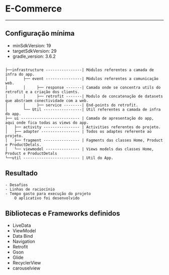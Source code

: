 # E-Commerce

---

## Configuração mínima
+ minSdkVersion: 19
+ targetSdkVersion: 29
+ gradle_version: 3.6.2


```

├──infrastructure ----------------| Módulos referentes a camada de infra do app.
│       ├── event ----------------| Módulos referentes a comunicação web.
│       │     ├── response -------| Camada onde se concentra utils do retrofit e a criação dos clients.
│       │     ├── retrofit -------| Modulo de concatenação de datasets que abstraem conectividade com a web.
│       │     ├── service --------| End-points do retrofit.
│       └── Util -----------------| Útil referentes a camada de infra do app.
├── ui -------------------------- | Camada de apresentação do app, aqui onde fica todas as views do app.
│   ├── activity ---------------- | Activities referentes do projeto.
│   ├── adapter ----------------- | Todos os adaptes referente ao projeto.
│   ├── fragment ---------------- | Fagments das classes Home, Product e ProductDetals.
│   └── viewmodel --------------- | Views models das classes Home, Product e ProductDetals
└──util ------------------------- | Util do App.

```

## Resultado
    - Desafios
    - Linhas de raciocínio    
    - Tempo gasto para execução do projeto
        O aplicativo foi desenvolvido

## Bibliotecas e Frameworks definidos

- LiveData
- ViewModel
- Data Bind
- Navigation
- Retrofit
- Gson
- Glide
- RecyclerView
- carouselview